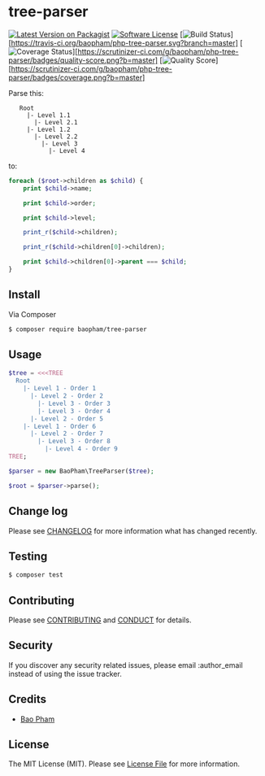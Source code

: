 # tree-parser

[![Latest Version on Packagist][ico-version]][link-packagist]
[![Software License][ico-license]](LICENSE.md)
[![Build Status][ico-travis]][https://travis-ci.org/baopham/php-tree-parser.svg?branch=master]
[![Coverage Status][ico-scrutinizer]][https://scrutinizer-ci.com/g/baopham/php-tree-parser/badges/quality-score.png?b=master]
[![Quality Score][ico-code-quality]][https://scrutinizer-ci.com/g/baopham/php-tree-parser/badges/coverage.png?b=master]

Parse this:

```
   Root
     |- Level 1.1
       |- Level 2.1
     |- Level 1.2
       |- Level 2.2
         |- Level 3
           |- Level 4
```

to:

```php
foreach ($root->children as $child) {
    print $child->name;

    print $child->order;

    print $child->level;

    print_r($child->children);

    print_r($child->children[0]->children);

    print $child->children[0]->parent === $child;
}
```

## Install

Via Composer

``` bash
$ composer require baopham/tree-parser
```

## Usage

``` php
$tree = <<<TREE
  Root
    |- Level 1 - Order 1
      |- Level 2 - Order 2
        |- Level 3 - Order 3
        |- Level 3 - Order 4
      |- Level 2 - Order 5
    |- Level 1 - Order 6
      |- Level 2 - Order 7
        |- Level 3 - Order 8
          |- Level 4 - Order 9
TREE;

$parser = new BaoPham\TreeParser($tree);

$root = $parser->parse();
```

## Change log

Please see [CHANGELOG](CHANGELOG.md) for more information what has changed recently.

## Testing

``` bash
$ composer test
```

## Contributing

Please see [CONTRIBUTING](CONTRIBUTING.md) and [CONDUCT](CONDUCT.md) for details.

## Security

If you discover any security related issues, please email :author_email instead of using the issue tracker.

## Credits

- [Bao Pham](https://github.com/baopham)

## License

The MIT License (MIT). Please see [License File](LICENSE.md) for more information.

[ico-version]: https://img.shields.io/packagist/v/baopham/tree-parser.svg?style=flat-square
[ico-license]: https://img.shields.io/badge/license-MIT-brightgreen.svg?style=flat-square
[ico-travis]: https://img.shields.io/travis/baopham/tree-parser/master.svg?style=flat-square
[ico-scrutinizer]: https://img.shields.io/scrutinizer/coverage/g/baopham/tree-parser.svg?style=flat-square
[ico-code-quality]: https://img.shields.io/scrutinizer/g/baopham/tree-parser.svg?style=flat-square
[ico-downloads]: https://img.shields.io/packagist/dt/baopham/tree-parser.svg?style=flat-square

[link-packagist]: https://packagist.org/packages/baopham/tree-parser
[link-travis]: https://travis-ci.org/baopham/tree-parser
[link-scrutinizer]: https://scrutinizer-ci.com/g/baopham/tree-parser/code-structure
[link-code-quality]: https://scrutinizer-ci.com/g/baopham/tree-parser
[link-downloads]: https://packagist.org/packages/baopham/tree-parser
[link-author]: https://github.com/:author_username
[link-contributors]: ../../contributors
